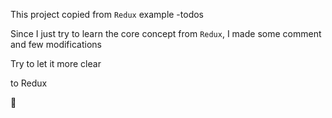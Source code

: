 This project copied from `Redux` example -todos

Since I just try to learn the core concept from `Redux`, I made some comment and few modifications

Try to let it more clear

to Redux  

:tomato:
